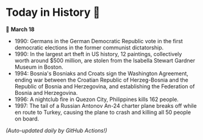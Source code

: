 # Today in History 📅

📅 **March 18**

- 1990: Germans in the German Democratic Republic vote in the first democratic elections in the former communist dictatorship.
- 1990: In the largest art theft in US history, 12 paintings, collectively worth around $500 million, are stolen from the Isabella Stewart Gardner Museum in Boston.
- 1994: Bosnia's Bosniaks and Croats sign the Washington Agreement, ending war between the Croatian Republic of Herzeg-Bosnia and the Republic of Bosnia and Herzegovina, and establishing the Federation of Bosnia and Herzegovina.
- 1996: A nightclub fire in Quezon City, Philippines kills 162 people.
- 1997: The tail of a Russian Antonov An-24 charter plane breaks off while en route to Turkey, causing the plane to crash and killing all 50 people on board.

*(Auto-updated daily by GitHub Actions!)*

